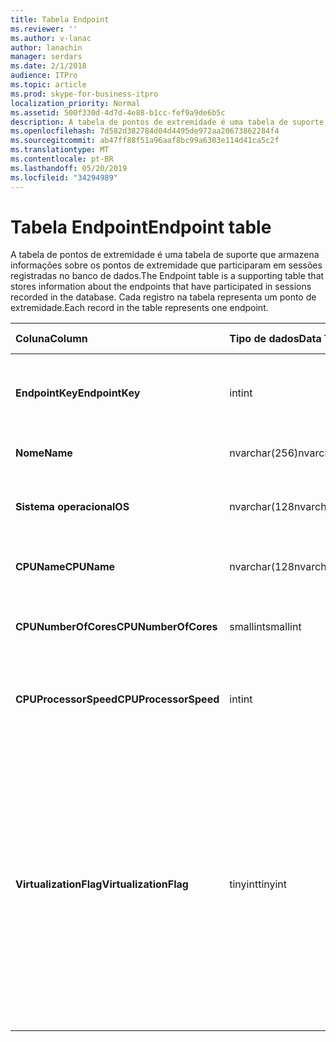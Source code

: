 ```yaml
---
title: Tabela Endpoint
ms.reviewer: ''
ms.author: v-lanac
author: lanachin
manager: serdars
ms.date: 2/1/2018
audience: ITPro
ms.topic: article
ms.prod: skype-for-business-itpro
localization_priority: Normal
ms.assetid: 500f330d-4d7d-4e88-b1cc-fef9a9de6b5c
description: A tabela de pontos de extremidade é uma tabela de suporte que armazena informações sobre os pontos de extremidade que participaram em sessões registradas no banco de dados. Cada registro na tabela representa um ponto de extremidade.
ms.openlocfilehash: 7d582d382784d04d4495de972aa20673862284f4
ms.sourcegitcommit: ab47ff88f51a96aaf8bc99a6303e114d41ca5c2f
ms.translationtype: MT
ms.contentlocale: pt-BR
ms.lasthandoff: 05/20/2019
ms.locfileid: "34294989"
---
```

# <a name="endpoint-table"></a><span data-ttu-id="d7c9e-104">Tabela Endpoint</span><span class="sxs-lookup"><span data-stu-id="d7c9e-104">Endpoint table</span></span>
 
<span data-ttu-id="d7c9e-105">A tabela de pontos de extremidade é uma tabela de suporte que armazena informações sobre os pontos de extremidade que participaram em sessões registradas no banco de dados.</span><span class="sxs-lookup"><span data-stu-id="d7c9e-105">The Endpoint table is a supporting table that stores information about the endpoints that have participated in sessions recorded in the database.</span></span> <span data-ttu-id="d7c9e-106">Cada registro na tabela representa um ponto de extremidade.</span><span class="sxs-lookup"><span data-stu-id="d7c9e-106">Each record in the table represents one endpoint.</span></span>
  
|<span data-ttu-id="d7c9e-107">**Coluna**</span><span class="sxs-lookup"><span data-stu-id="d7c9e-107">**Column**</span></span>|<span data-ttu-id="d7c9e-108">**Tipo de dados**</span><span class="sxs-lookup"><span data-stu-id="d7c9e-108">**Data Type**</span></span>|<span data-ttu-id="d7c9e-109">**Chave/índice**</span><span class="sxs-lookup"><span data-stu-id="d7c9e-109">**Key/Index**</span></span>|<span data-ttu-id="d7c9e-110">**Detalhes**</span><span class="sxs-lookup"><span data-stu-id="d7c9e-110">**Details**</span></span>|
|:-----|:-----|:-----|:-----|
|<span data-ttu-id="d7c9e-111">**EndpointKey**</span><span class="sxs-lookup"><span data-stu-id="d7c9e-111">**EndpointKey**</span></span> <br/> |<span data-ttu-id="d7c9e-112">int</span><span class="sxs-lookup"><span data-stu-id="d7c9e-112">int</span></span>  <br/> |<span data-ttu-id="d7c9e-113">Primária</span><span class="sxs-lookup"><span data-stu-id="d7c9e-113">Primary</span></span>  <br/> |<span data-ttu-id="d7c9e-114">Número exclusivo que identifica esse ponto de extremidade.</span><span class="sxs-lookup"><span data-stu-id="d7c9e-114">Unique number identifying this endpoint.</span></span>  <br/> |
|<span data-ttu-id="d7c9e-115">**Nome**</span><span class="sxs-lookup"><span data-stu-id="d7c9e-115">**Name**</span></span> <br/> |<span data-ttu-id="d7c9e-116">nvarchar(256)</span><span class="sxs-lookup"><span data-stu-id="d7c9e-116">nvarchar(256)</span></span>  <br/> |<span data-ttu-id="d7c9e-117">Exclusividade</span><span class="sxs-lookup"><span data-stu-id="d7c9e-117">Unique</span></span>  <br/> |<span data-ttu-id="d7c9e-118">Nome do ponto de extremidade.</span><span class="sxs-lookup"><span data-stu-id="d7c9e-118">Endpoint name.</span></span>  <br/> |
|<span data-ttu-id="d7c9e-119">**Sistema operacional**</span><span class="sxs-lookup"><span data-stu-id="d7c9e-119">**OS**</span></span> <br/> |<span data-ttu-id="d7c9e-120">nvarchar(128</span><span class="sxs-lookup"><span data-stu-id="d7c9e-120">nvarchar(128)</span></span>  <br/> | <br/> |<span data-ttu-id="d7c9e-121">Sistema operacional (SO) da empresa.</span><span class="sxs-lookup"><span data-stu-id="d7c9e-121">Operating system (OS) of the endpoint.</span></span>  <br/> |
|<span data-ttu-id="d7c9e-122">**CPUName**</span><span class="sxs-lookup"><span data-stu-id="d7c9e-122">**CPUName**</span></span> <br/> |<span data-ttu-id="d7c9e-123">nvarchar(128</span><span class="sxs-lookup"><span data-stu-id="d7c9e-123">nvarchar(128)</span></span>  <br/> ||<span data-ttu-id="d7c9e-124">Nome da CPU do ponto de extremidade.</span><span class="sxs-lookup"><span data-stu-id="d7c9e-124">CPU name of the endpoint.</span></span>  <br/> |
|<span data-ttu-id="d7c9e-125">**CPUNumberOfCores**</span><span class="sxs-lookup"><span data-stu-id="d7c9e-125">**CPUNumberOfCores**</span></span> <br/> |<span data-ttu-id="d7c9e-126">smallint</span><span class="sxs-lookup"><span data-stu-id="d7c9e-126">smallint</span></span>  <br/> ||<span data-ttu-id="d7c9e-127">Número de núcleos da CPU da empresa.</span><span class="sxs-lookup"><span data-stu-id="d7c9e-127">Number of CPU cores of the endpoint.</span></span>  <br/> |
|<span data-ttu-id="d7c9e-128">**CPUProcessorSpeed**</span><span class="sxs-lookup"><span data-stu-id="d7c9e-128">**CPUProcessorSpeed**</span></span> <br/> |<span data-ttu-id="d7c9e-129">int</span><span class="sxs-lookup"><span data-stu-id="d7c9e-129">int</span></span>  <br/> ||<span data-ttu-id="d7c9e-130">Velocidade do processador da CPU do ponto de extremidade.</span><span class="sxs-lookup"><span data-stu-id="d7c9e-130">CPU processor speed of the endpoint.</span></span>  <br/> |
|<span data-ttu-id="d7c9e-131">**VirtualizationFlag**</span><span class="sxs-lookup"><span data-stu-id="d7c9e-131">**VirtualizationFlag**</span></span> <br/> |<span data-ttu-id="d7c9e-132">tinyint</span><span class="sxs-lookup"><span data-stu-id="d7c9e-132">tinyint</span></span>  <br/> || <span data-ttu-id="d7c9e-133">Sinalizador de bit que indica se o sistema está em execução em um ambiente virtualizado:</span><span class="sxs-lookup"><span data-stu-id="d7c9e-133">Bit flag that indicates if the system is running in a virtualized environment:</span></span> <br/>  <span data-ttu-id="d7c9e-134">0x0000-nenhum</span><span class="sxs-lookup"><span data-stu-id="d7c9e-134">0x0000 - None</span></span> <br/>  <span data-ttu-id="d7c9e-135">0x0001-HyperV</span><span class="sxs-lookup"><span data-stu-id="d7c9e-135">0x0001 - HyperV</span></span> <br/>  <span data-ttu-id="d7c9e-136">0x0002-VMWare</span><span class="sxs-lookup"><span data-stu-id="d7c9e-136">0x0002 - VMWare</span></span> <br/>  <span data-ttu-id="d7c9e-137">0x0004-Virtual PC</span><span class="sxs-lookup"><span data-stu-id="d7c9e-137">0x0004 - Virtual PC</span></span> <br/>  <span data-ttu-id="d7c9e-138">PC 0x0008-Xen</span><span class="sxs-lookup"><span data-stu-id="d7c9e-138">0x0008 - Xen PC</span></span> <br/> |
   

